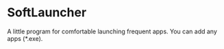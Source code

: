 # SoftLauncher
A little program for comfortable launching frequent apps.
You can add any apps (*.exe).
